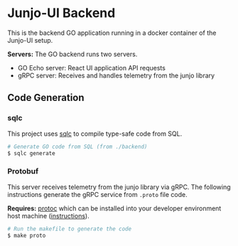 # Junjo-UI Backend

This is the backend GO application running in a docker container of the Junjo-UI setup.

**Servers:** The GO backend runs two servers.

- GO Echo server: React UI application API requests
- gRPC server: Receives and handles telemetry from the junjo library


## Code Generation

### sqlc

This project uses [sqlc](https://sqlc.dev/) to compile type-safe code from SQL.

```bash
# Generate GO code from SQL (from ./backend)
$ sqlc generate
```

### Protobuf

This server receives telemetry from the junjo library via gRPC. The following instructions generate the gRPC service from `.proto` file code.

**Requires:** [protoc](https://grpc.io/docs/protoc-installation/) which can be installed into your developer environment host machine ([instructions](https://grpc.io/docs/protoc-installation/)).

```bash
# Run the makefile to generate the code
$ make proto
```